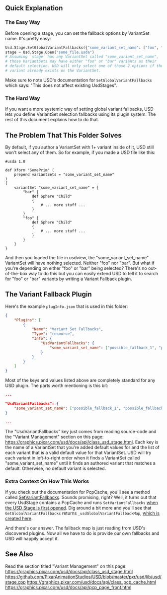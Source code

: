 ## Quick Explanation
### The Easy Way
Before opening a stage, you can set the fallback options by VariantSet
name. It's pretty easy:

```python
Usd.Stage.SetGlobalVariantFallbacks({"some_variant_set_name": ["foo", "bar"]})
stage = Usd.Stage.Open("some_file.usda")
# Assuming `stage` has any VariantSet called "some_variant_set_name",
# those VariantSets may have either "foo" or "bar" variants as their
# default selection. USD will only select one of those 2 options if the
# variant already exists on the VariantSet.
```

Make sure to note USD's documentation for `SetGlobalVariantFallbacks`
which says: "This does not affect existing UsdStages".


### The Hard Way
If you want a more systemic way of setting global variant fallbacks, USD
lets you define VariantSet selection fallbacks using its plugin system.
The rest of this document explains how to do that.


## The Problem That This Folder Solves
By default, if you author a VariantSet with 1+ variant inside of it, USD
still won't select any of them. So for example, if you made a USD file
like this:

```usda
#usda 1.0

def Xform "SomePrim" (
    prepend variantSets = "some_variant_set_name"
)
{
    variantSet "some_variant_set_name" = {
        "bar" {
            def Sphere "Child"
            {
                # ... more stuff ...
            }
        }
        "foo" {
            def Sphere "Child"
            {
                # ... more stuff ...
            }
        }
    }
}
```

And then you loaded the file in usdview, the "some_variant_set_name"
VariantSet will have nothing selected. Neither "foo" nor "bar". But what
if you're depending on either "foo" or "bar" being selected? There's
no out-of-the-box way to do this but you can easily extend USD to tell
it to search for "foo" or "bar" variants by writing a Variant Fallback
plugin.


## The Variant Fallback Plugin
Here's the example `plugInfo.json` that is used in this folder:

```json
{
    "Plugins": [
        {
            "Name": "Variant Set Fallbacks",
            "Type": "resource",
            "Info": {
                "UsdVariantFallbacks": {
                    "some_variant_set_name": ["possible_fallback_1", "possible_fallback_2", "possible_fallback_3", "foo", "bar"]
                }
            }
        }
    ]
}
```

Most of the keys and values listed above are completely standard for any
USD plugin. The parts worth mentioning is this bit:

```json
...

"UsdVariantFallbacks": {
    "some_variant_set_name": ["possible_fallback_1", "possible_fallback_2", "possible_fallback_3", "foo", "bar"]
}

...
```

The "UsdVariantFallbacks" key just comes from reading
source-code and the "Variant Management" section on this page:
https://graphics.pixar.com/usd/docs/api/class_usd_stage.html. Each
key is the name of a VariantSet that you're added default values for
and the list of each variant that is a valid default value for that
VariantSet. USD will try each variant in left-to-right order when it
finds a VariantSet called "some_variant_set_name" until it finds an
authored variant that matches a default. Otherwise, no default variant
is selected.


### Extra Context On How This Works
If you check out the documentation for PcpCache, you'll see a method called [SetVariantFallbacks](https://graphics.pixar.com/usd/docs/api/class_pcp_cache.html#a7e4146ac269e86cb8b033b8c71d55581). Sounds promising, right?
Well, it turns out that every UsdStage contains a PcpCache and runs `SetVariantFallbacks` [when the USD Stage is first opened](https://github.com/PixarAnimationStudios/USD/blob/master/pxr/usd/lib/usd/stage.cpp#L451). 
Dig around a bit more and you'll see that `GetGlobalVariantFallbacks` returns `_usdGlobalVariantFallbackMap`, [which is created here](https://github.com/PixarAnimationStudios/USD/blob/master/pxr/usd/lib/usd/stage.cpp#L187-L219).

And there's our answer. The fallback map is just reading from USD's
discovered plugins. Now all we have to do is provide our own fallbacks
and USD will happily accept it.


## See Also
Read the section titled "Variant Management" on this page: https://graphics.pixar.com/usd/docs/api/class_usd_stage.html
https://github.com/PixarAnimationStudios/USD/blob/master/pxr/usd/lib/usd/stage.cpp
https://graphics.pixar.com/usd/docs/api/class_pcp_cache.html
https://graphics.pixar.com/usd/docs/api/pcp_page_front.html
